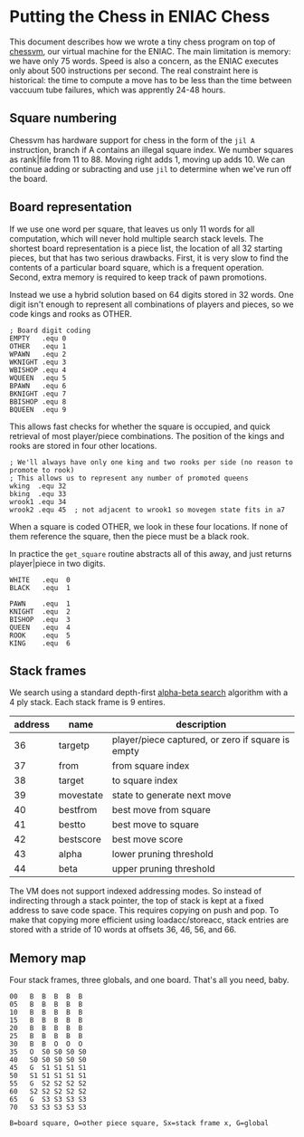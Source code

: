 # Putting the Chess in ENIAC Chess
This document describes how we wrote a tiny chess program on top of [chessvm](easm.md), our virtual machine for the ENIAC. The main limitation is memory: we have only 75 words. Speed is also a concern, as the ENIAC executes only about 500 instructions per second. The real constraint here is historical: the time to compute a move has to be less than the time between vaccuum tube failures, which was apprently 24-48 hours.

## Square numbering
Chessvm has hardware support for chess in the form of the `jil A` instruction, branch if A contains an illegal square index. We number squares as rank|file from 11 to 88. Moving right adds 1, moving up adds 10. We can continue adding or subracting and use `jil` to determine when we've run off the board. 

## Board representation
If we use one word per square, that leaves us only 11 words for all computation, which will never hold multiple search stack levels. The shortest board representation is a piece list, the location of all 32 starting pieces, but that has two serious drawbacks. First, it is very slow to find the contents of a particular board square, which is a frequent operation. Second, extra memory is required to keep track of pawn promotions. 

Instead we use a hybrid solution based on 64 digits stored in 32 words. One digit isn't enough to represent all combinations of players and pieces, so we code kings and rooks as OTHER.

```
; Board digit coding
EMPTY   .equ 0
OTHER   .equ 1
WPAWN   .equ 2
WKNIGHT .equ 3
WBISHOP .equ 4
WQUEEN  .equ 5
BPAWN   .equ 6
BKNIGHT .equ 7
BBISHOP .equ 8
BQUEEN  .equ 9
```

This allows fast checks for whether the square is occupied, and quick retrieval of most player/piece combinations. The position of the kings and rooks are stored in four other locations. 
```
; We'll always have only one king and two rooks per side (no reason to promote to rook)
; This allows us to represent any number of promoted queens
wking  .equ 32
bking  .equ 33
wrook1 .equ 34
wrook2 .equ 45  ; not adjacent to wrook1 so movegen state fits in a7
```
When a square is coded OTHER, we look in these four locations. If none of them reference the square, then the piece must be a black rook. 

In practice the `get_square` routine abstracts all of this away, and just returns player|piece in two digits.
```
WHITE   .equ  0
BLACK   .equ  1

PAWN    .equ  1
KNIGHT  .equ  2
BISHOP  .equ  3
QUEEN   .equ  4
ROOK    .equ  5
KING    .equ  6
```

## Stack frames
We search using a standard depth-first [alpha-beta search](https://en.wikipedia.org/wiki/Alpha%E2%80%93beta_pruning) algorithm with a 4 ply stack. Each stack frame is 9 entires.

| address | name | description |
| - | - | - |
| 36 | targetp | player/piece captured, or zero if square is empty |
| 37 | from | from square index |
| 38 | target | to square index |
| 39 | movestate | state to generate next move |
| 40 | bestfrom | best move from square |
| 41 | bestto | best move to square |
| 42 | bestscore | best move score |
| 43 | alpha | lower pruning threshold |
| 44 | beta | upper pruning threshold |

The VM does not support indexed addressing modes. So instead of indirecting through a stack pointer, the top of stack is kept at a fixed address to save code space. This requires copying on push and pop. To make that copying more efficient using loadacc/storeacc, stack entries are stored with a stride of 10 words at offsets 36, 46, 56, and 66.


## Memory map
Four stack frames, three globals, and one board. That's all you need, baby.
```
00   B  B  B  B  B
05   B  B  B  B  B
10   B  B  B  B  B
15   B  B  B  B  B
20   B  B  B  B  B
25   B  B  B  B  B
30   B  B  O  O  O
35   O  S0 S0 S0 S0
40   S0 S0 S0 S0 S0
45   G  S1 S1 S1 S1
50   S1 S1 S1 S1 S1
55   G  S2 S2 S2 S2
60   S2 S2 S2 S2 S2
65   G  S3 S3 S3 S3
70   S3 S3 S3 S3 S3

B=board square, O=other piece square, Sx=stack frame x, G=global
```
